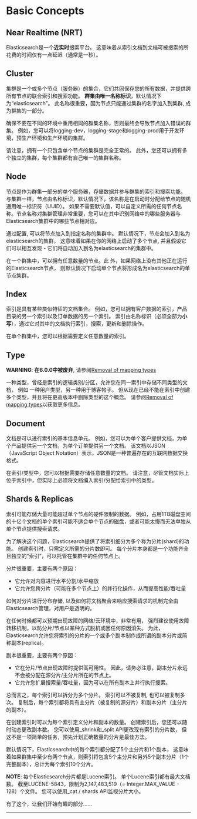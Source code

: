 # Basic Concepts

## Near Realtime (NRT)

Elasticsearch是一个**近实时**搜索平台。
这意味着从索引文档到文档可被搜索的所花费的时间仅有一点延迟（通常是一秒）。

## Cluster

集群是一个或多个节点（服务器）的集合，它们共同保存您的所有数据，并提供跨所有节点的联合索引和搜索功能。
**群集由唯一名称标识**，默认情况下为“elasticsearch”。
此名称很重要，因为节点只能通过集群的名字加入到集群, 成为群集的一部分。

确保不要在不同的环境中重用相同的群集名称，否则最终会导致节点加入错误的群集。 
例如，您可以将logging-dev，logging-stage和logging-prod用于开发环境，预生产环境和生产环境的集群。

请注意，拥有一个只包含单个节点的集群是完全正常的。
此外，您还可以拥有多个独立的集群，每个集群都有自己唯一的集群名称。

## Node

节点是作为群集一部分的单个服务器，存储数据并参与群集的索引和搜索功能。
与集群一样，节点由名称标识，默认情况下，该名称是在启动时分配给节点的随机通用唯一标识符（UUID）。
如果不需要默认值，可以自定义所需的任何节点名称。节点名称对集群管理非常重要，您可以在其中识别网络中的哪些服务器与Elasticsearch集群中的哪些节点相对应。

通过配置, 可以将节点加入到指定名称的集群中。
默认情况下，节点会加入到名为elasticsearch的集群，
这意味着如果在你的网络上启动了多个节点, 并且假设它们可以相互发现 - 它们将自动加入到名为elasticsearch的集群中。

在一个群集中，可以拥有任意数量的节点。此
外，如果网络上没有其他正在运行的Elasticsearch节点，
则默认情况下启动单个节点将形成名为elasticsearch的单节点集群。

## Index

索引是具有某些类似特征的文档集合。 
例如，您可以拥有客户数据的索引，产品目录的另一个索引以及订单数据的另一个索引。 
索引由名称标识（必须全部为**小写**），通过它对其中的文档执行索引，搜索，更新和删除操作。

在单个群集中，您可以根据需要定义任意数量的索引。

## Type

**WARNING**: **在6.0.0中被废弃**, 请参阅[Removal of mapping types][]

一种类型，曾经是索引的逻辑类别/分区，允许您在同一索引中存储不同类型的文档，
例如 一种用户类型，另一种用于博客帖子。 
但从现在已经不能在索引中创建多个类型，并且将在更高版本中删除类型的这个概念。
请参阅[Removal of mapping types][]以获取更多信息。

## Document

文档是可以进行索引的基本信息单元。 
例如，您可以为单个客户提供文档，为单个产品提供另一个文档，为单个订单提供另一个文档。 
该文档以JSON（JavaScript Object Notation）表示，JSON是一种普遍存在的互联网数据交换格式。

在索引/类型中，您可以根据需要存储任意数量的文档。 
请注意，尽管文档实际上位于索引中，但实际上必须将文档编入索引/分配给索引中的类型。

## Shards & Replicas

索引可能存储大量可能超过单个节点的硬件限制的数据。 
例如，占用1TB磁盘空间的十亿个文档的单个索引可能不适合单个节点的磁盘，或者可能太慢而无法单独从单个节点提供搜索请求。

为了解决这个问题，Elasticsearch提供了将索引细分为多个称为分片(shard)的功能。 
创建索引时，只需定义所需的分片数即可。 每个分片本身都是一个功能齐全且独立的“索引”，可以托管在集群中的任何节点上。

分片很重要，主要有两个原因：

- 它允许对内容进行水平分割/水平缩放
- 它允许您跨分片（可能在多个节点上）的并行化操作，从而提高性能/吞吐量

如何对分片进行分布存储, 以及如何将文档聚合来响应搜索请求的机制完全由Elasticsearch管理，对用户是透明的。

在任何时候都可以预期出现故障的网络/云环境中，非常有用，
强烈建议使用故障转移机制，以防分片/节点以某种方式脱机或因任何原因消失。 
为此，Elasticsearch允许您将索引的分片的一个或多个副本制作成所谓的副本分片或简称副本(replica)。

副本很重要，主要有两个原因：

- 它在分片/节点出现故障时提供高可用性。 因此，请务必注意，副本分片永远不会被分配在源分片/主分片所在的节点上。
- 它允许您扩展搜索量/吞吐量，因为可以在所有副本上并行执行搜索。

总而言之，每个索引可以拆分为多个分片。 索引可以不被复制, 也可以被复制多次。 
复制后，每个索引都将具有主分片（被复制的源分片）和副本分片（主分片的副本）。

在创建索引时可以为每个索引定义分片和副本的数量。 
创建索引后，您还可以随时动态更改副本数。 
您可以使用_shrink和_split API更改现有索引的分片数，
但这不是一项简单的任务，预先计划正确数量的分片是最佳方法。

默认情况下，Elasticsearch中的每个索引都分配了5个主分片和1个副本，
这意味着如果群集中至少有两个节点，则索引将包含5个主分片和另外5个副本分片（1个完整副本），总计为每个索引10个分片。

**NOTE**: 每个Elasticsearch分片都是Lucene索引。
单个Lucene索引都有最大文档数。 截至LUCENE-5843，限制为2,147,483,519（= Integer.MAX_VALUE - 128）个文件。 
您可以使用_cat / shards API监视分片大小。

有了这个，让我们开始有趣的部分......

---
[Removal of mapping types]: https://www.elastic.co/guide/en/elasticsearch/reference/current/removal-of-types.html